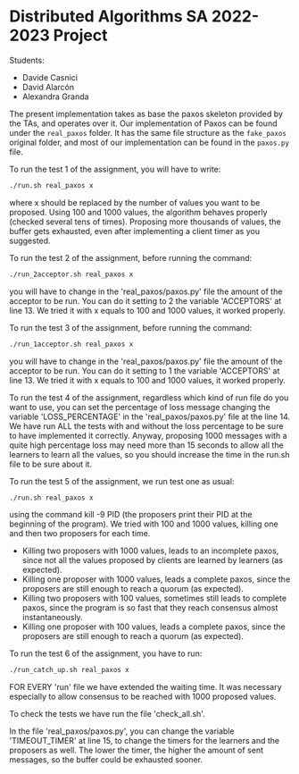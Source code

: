 # Distributed Algorithms SA 2022-2023 Project

Students:

- Davide Casnici
- David Alarcón
- Alexandra Granda

The present implementation takes as base the paxos skeleton provided by the TAs, and operates over it. Our implementation 
of Paxos can be found under the `real_paxos` folder. It has the same file structure as the `fake_paxos` original folder, and most
of our implementation can be found in the `paxos.py` file.

To run the test 1 of the assignment, you will have to write:
```bash
./run.sh real_paxos x
```
where x should be replaced by the number of values you want to be proposed.
Using 100 and 1000 values, the algorithm behaves properly (checked several tens of times).
Proposing more thousands of values, the buffer gets exhausted, even after implementing
a client timer as you suggested.

To run the test 2 of the assignment, before running the command: 
```bash
./run_2acceptor.sh real_paxos x
```
you will have to change in the 'real_paxos/paxos.py' file the amount of the acceptor to be run.
You can do it setting to 2 the variable 'ACCEPTORS' at line 13.
We tried it with x equals to 100 and 1000 values, it worked properly.

To run the test 3 of the assignment, before running the command: 
```bash
./run_1acceptor.sh real_paxos x
```
you will have to change in the 'real_paxos/paxos.py' file the amount of the acceptor to be run.
You can do it setting to 1 the variable 'ACCEPTORS' at line 13.
We tried it with x equals to 100 and 1000 values, it worked properly.

To run the test 4 of the assignment, regardless which kind of run file do you want to use,
you can set the percentage of loss message changing the variable 'LOSS_PERCENTAGE' in the 'real_paxos/paxos.py' file
at the line 14. We have run ALL the tests with and without the loss percentage to be
sure to have implemented it correctly. Anyway, proposing 1000 messages with a quite high percentage loss
may need more than 15 seconds to allow all the learners to learn all the values, so you should
increase the time in the run.sh file to be sure about it.

To run the test 5 of the assignment, we run test one as usual:
```bash
./run.sh real_paxos x
```
using the command kill -9 PID (the proposers print their PID at the beginning of the program).
We tried with 100 and 1000 values, killing one and then two proposers for each time.
 - Killing two proposers with 1000 values, leads to an incomplete paxos, since not all the values
proposed by clients are learned by learners (as expected).
 - Killing one proposer with 1000 values, leads a complete paxos, since the proposers are
still enough to reach a quorum (as expected).
 - Killing two proposers with 100 values, sometimes still leads to complete paxos,
since the program is so fast that they reach consensus almost instantaneously.
 - Killing one proposer with 100 values, leads a complete paxos, since the proposers are
still enough to reach a quorum (as expected).

To run the test 6 of the assignment, you have to run: 
```bash
./run_catch_up.sh real_paxos x
```


FOR EVERY 'run' file we have extended the waiting time. It was necessary
especially to allow consensus to be reached with 1000 proposed values.

To check the tests we have run the file 'check_all.sh'.

In the file 'real_paxos/paxos.py', you can change the variable 'TIMEOUT_TIMER' at line 15, 
to change the timers for the learners and the proposers as well. The lower the timer, the
higher the amount of sent messages, so the buffer could be exhausted sooner.